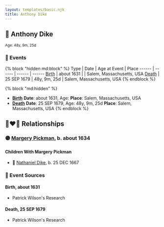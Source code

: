 ```yaml
---
layout: templates/basic.njk
title: Anthony Dike
---
```

## 🔵 Anthony Dike
<small>Age: 48y, 9m, 25d</small>

### 📆 Events

{% block "hidden md:block" %}
Type | Date | Age at Event | Place
------ | ------ | ------ | ------
[Birth](#event-event-2) | about 1631 |  | Salem, Massachusetts, USA
[Death](#event-event-3) | 25 SEP 1679 | 48y, 9m, 25d | Salem, Massachusetts, USA
{% endblock %}

{% block "md:hidden" %}
- **[Birth](#event-event-2)**
**Date**: about 1631, Age:
**Place**: Salem, Massachusetts, USA
- **[Death](#event-event-3)**
**Date**: 25 SEP 1679, Age: 48y, 9m, 25d
**Place**: Salem, Massachusetts, USA
{% endblock %}

## 👩‍❤️‍👨 Relationships

### 🟣 [Margery Pickman](/people/1/13378816), b. about 1634

#### Children With Margery Pickman
* 🔵 [Nathaniel Dike](/people/4/44694189), b. 25 DEC 1667
### 📰 Event Sources

#### <a id="event-event-2"></a> Birth, about 1631
* Patrick Wilson's Research

#### <a id="event-event-3"></a> Death, 25 SEP 1679
* Patrick Wilson's Research